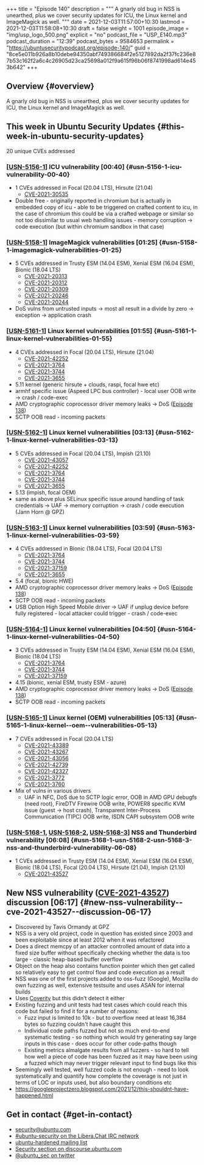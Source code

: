 +++
title = "Episode 140"
description = """
  A gnarly old bug in NSS is unearthed, plus we cover security updates for
  ICU, the Linux kernel and ImageMagick as well.
  """
date = 2021-12-03T11:57:00+10:30
lastmod = 2021-12-03T11:58:08+10:30
draft = false
weight = 1001
episode_image = "img/usp_logo_500.png"
explicit = "no"
podcast_file = "USP_E140.mp3"
podcast_duration = "12:39"
podcast_bytes = 9584653
permalink = "https://ubuntusecuritypodcast.org/episode-140/"
guid = "8ce5e011b926a8b10debe94350abf749386684f2e5127892da2f37fc236e87b53c162f2a6c4c26905d23ca25698a012f9a615f96b06f8741998ad614e453b642"
+++

## Overview {#overview}

A gnarly old bug in NSS is unearthed, plus we cover security updates for
ICU, the Linux kernel and ImageMagick as well.


## This week in Ubuntu Security Updates {#this-week-in-ubuntu-security-updates}

20 unique CVEs addressed


### [[USN-5156-1](https://ubuntu.com/security/notices/USN-5156-1)] ICU vulnerability [00:40] {#usn-5156-1-icu-vulnerability-00-40}

-   1 CVEs addressed in Focal (20.04 LTS), Hirsute (21.04)
    -   [CVE-2021-30535](https://ubuntu.com/security/CVE-2021-30535) <!-- medium -->
-   Double free - originally reported in chromium but is actually in embedded
    copy of icu - able to be triggered on crafted content to icu, in the case
    of chromium this could be via a crafted webpage or similar so not too
    dissimilar to usual web handling issues - memory corruption -> code
    execution (but within chromium sandbox in that case)


### [[USN-5158-1](https://ubuntu.com/security/notices/USN-5158-1)] ImageMagick vulnerabilities [01:25] {#usn-5158-1-imagemagick-vulnerabilities-01-25}

-   5 CVEs addressed in Trusty ESM (14.04 ESM), Xenial ESM (16.04 ESM), Bionic (18.04 LTS)
    -   [CVE-2021-20313](https://ubuntu.com/security/CVE-2021-20313) <!-- low -->
    -   [CVE-2021-20312](https://ubuntu.com/security/CVE-2021-20312) <!-- low -->
    -   [CVE-2021-20309](https://ubuntu.com/security/CVE-2021-20309) <!-- low -->
    -   [CVE-2021-20246](https://ubuntu.com/security/CVE-2021-20246) <!-- low -->
    -   [CVE-2021-20244](https://ubuntu.com/security/CVE-2021-20244) <!-- low -->
-   DoS vulns from untrusted inputs -> most all result in a divide by zero ->
    exception -> application crash


### [[USN-5161-1](https://ubuntu.com/security/notices/USN-5161-1)] Linux kernel vulnerabilities [01:55] {#usn-5161-1-linux-kernel-vulnerabilities-01-55}

-   4 CVEs addressed in Focal (20.04 LTS), Hirsute (21.04)
    -   [CVE-2021-42252](https://ubuntu.com/security/CVE-2021-42252) <!-- medium -->
    -   [CVE-2021-3764](https://ubuntu.com/security/CVE-2021-3764) <!-- medium -->
    -   [CVE-2021-3744](https://ubuntu.com/security/CVE-2021-3744) <!-- low -->
    -   [CVE-2021-3655](https://ubuntu.com/security/CVE-2021-3655) <!-- medium -->
-   5.11 kernel (generic hirsute + clouds, raspi, focal hwe etc)
-   armhf specific issue (Aspeed LPC bus controller) - local user OOB write
    -> crash / code-exec
-   AMD cryptographic coprocessor driver memory leaks -> DoS ([Episode 138](https://ubuntusecuritypodcast.org/episode-138/))
-   SCTP OOB read - incoming packets


### [[USN-5162-1](https://ubuntu.com/security/notices/USN-5162-1)] Linux kernel vulnerabilities [03:13] {#usn-5162-1-linux-kernel-vulnerabilities-03-13}

-   5 CVEs addressed in Focal (20.04 LTS), Impish (21.10)
    -   [CVE-2021-43057](https://ubuntu.com/security/CVE-2021-43057) <!-- low -->
    -   [CVE-2021-42252](https://ubuntu.com/security/CVE-2021-42252) <!-- medium -->
    -   [CVE-2021-3764](https://ubuntu.com/security/CVE-2021-3764) <!-- medium -->
    -   [CVE-2021-3744](https://ubuntu.com/security/CVE-2021-3744) <!-- low -->
    -   [CVE-2021-3655](https://ubuntu.com/security/CVE-2021-3655) <!-- medium -->
-   5.13 (impish, focal OEM)
-   same as above plus SELinux specific issue around handling of task
    credentials -> UAF -> memory corruption -> crash / code execution (Jann
    Horn @ GPZ)


### [[USN-5163-1](https://ubuntu.com/security/notices/USN-5163-1)] Linux kernel vulnerabilities [03:59] {#usn-5163-1-linux-kernel-vulnerabilities-03-59}

-   4 CVEs addressed in Bionic (18.04 LTS), Focal (20.04 LTS)
    -   [CVE-2021-3764](https://ubuntu.com/security/CVE-2021-3764) <!-- medium -->
    -   [CVE-2021-3744](https://ubuntu.com/security/CVE-2021-3744) <!-- low -->
    -   [CVE-2021-37159](https://ubuntu.com/security/CVE-2021-37159) <!-- low -->
    -   [CVE-2021-3655](https://ubuntu.com/security/CVE-2021-3655) <!-- medium -->
-   5.4 (focal, bionic HWE)
-   AMD cryptographic coprocessor driver memory leaks -> DoS ([Episode 138](https://ubuntusecuritypodcast.org/episode-138/))
-   SCTP OOB read - incoming packets
-   USB Option High Speed Mobile driver -> UAF if unplug device before fully
    registered - local attacker could trigger - crash / code-exec


### [[USN-5164-1](https://ubuntu.com/security/notices/USN-5164-1)] Linux kernel vulnerabilities [04:50] {#usn-5164-1-linux-kernel-vulnerabilities-04-50}

-   3 CVEs addressed in Trusty ESM (14.04 ESM), Xenial ESM (16.04 ESM), Bionic (18.04 LTS)
    -   [CVE-2021-3764](https://ubuntu.com/security/CVE-2021-3764) <!-- medium -->
    -   [CVE-2021-3744](https://ubuntu.com/security/CVE-2021-3744) <!-- low -->
    -   [CVE-2021-37159](https://ubuntu.com/security/CVE-2021-37159) <!-- low -->
-   4.15 (bionic, xenial ESM, trusty ESM - azure)
-   AMD cryptographic coprocessor driver memory leaks -> DoS ([Episode 138](https://ubuntusecuritypodcast.org/episode-138/))
-   SCTP OOB read - incoming packets


### [[USN-5165-1](https://ubuntu.com/security/notices/USN-5165-1)] Linux kernel (OEM) vulnerabilities [05:13] {#usn-5165-1-linux-kernel--oem--vulnerabilities-05-13}

-   7 CVEs addressed in Focal (20.04 LTS)
    -   [CVE-2021-43389](https://ubuntu.com/security/CVE-2021-43389) <!-- low -->
    -   [CVE-2021-43267](https://ubuntu.com/security/CVE-2021-43267) <!-- medium -->
    -   [CVE-2021-43056](https://ubuntu.com/security/CVE-2021-43056) <!-- medium -->
    -   [CVE-2021-42739](https://ubuntu.com/security/CVE-2021-42739) <!-- medium -->
    -   [CVE-2021-42327](https://ubuntu.com/security/CVE-2021-42327) <!-- low -->
    -   [CVE-2021-3772](https://ubuntu.com/security/CVE-2021-3772) <!-- low -->
    -   [CVE-2021-3760](https://ubuntu.com/security/CVE-2021-3760) <!-- medium -->
-   Mix of vulns in various drivers
    -   UAF in NFC, DoS due to SCTP logic error, OOB in AMD GPU debugfs (need
        root), FireDTV Firewire OOB write, POWER8 specific KVM issue (guest ->
        host crash), Transparent Inter-Process Communication (TIPC) OOB write,
        ISDN CAPI subsystem OOB write


### [[USN-5168-1](https://ubuntu.com/security/notices/USN-5168-1), [USN-5168-2](https://ubuntu.com/security/notices/USN-5168-2), [USN-5168-3](https://ubuntu.com/security/notices/USN-5168-3)] NSS and Thunderbird vulnerability [06:08] {#usn-5168-1-usn-5168-2-usn-5168-3-nss-and-thunderbird-vulnerability-06-08}

-   1 CVEs addressed in Trusty ESM (14.04 ESM), Xenial ESM (16.04 ESM), Bionic (18.04 LTS), Focal (20.04 LTS), Hirsute (21.04), Impish (21.10)
    -   [CVE-2021-43527](https://ubuntu.com/security/CVE-2021-43527) <!-- high -->


## New NSS vulnerability ([CVE-2021-43527](https://ubuntu.com/security/CVE-2021-43527)) discussion [06:17] {#new-nss-vulnerability--cve-2021-43527--discussion-06-17}

-   Discovered by Tavis Ormandy at GPZ
-   NSS is a very old project, code in question has existed since 2003 and
    been exploitable since at least 2012 when it was refactored
-   Does a direct memcpy of an attacker controlled amount of data into a
    fixed size buffer without specifically checking whether the data is too
    large - classic heap-based buffer overflow
-   Object on the heap also contains function pointer which then get called
    so relatively easy to get control flow and code execution as a result
-   NSS was one of the first projects added to oss-fuzz (Google), Mozilla do
    own fuzzing as well, extensive testsuite and uses ASAN for internal
    builds
-   Uses [Coverity](https://scan.coverity.com/projects/nss) but this didn't detect it either
-   Existing fuzzing and unit tests had test cases which could reach this
    code but failed to find it for a number of reasons:
    -   Fuzz input is limited to 10k - but to overflow need at least 16,384
        bytes so fuzzing couldn't have caught this
    -   Individual code paths fuzzed but not so much end-to-end systematic
        testing - so nothing which would try generating say large inputs in
        this case - does occur for other code-paths though
    -   Existing metrics almalgate results from all fuzzers - so hard to tell
        how well a piece of code has been fuzzed as it may have been using a
        fuzzed which may never trigger relevant input to find bugs like this
-   Seemingly well tested, well fuzzed code is not enough - need to look
    systematically and quantify how complete the coverage is not just in
    terms of LOC or inputs used, but also boundary conditions etc
-   <https://googleprojectzero.blogspot.com/2021/12/this-shouldnt-have-happened.html>


## Get in contact {#get-in-contact}

-   [security@ubuntu.com](mailto:security@ubuntu.com)
-   [#ubuntu-security on the Libera.Chat IRC network](https://libera.chat)
-   [ubuntu-hardened mailing list](https://lists.ubuntu.com/mailman/listinfo/ubuntu-hardened)
-   [Security section on discourse.ubuntu.com](https://discourse.ubuntu.com/c/security)
-   [@ubuntu\_sec on twitter](https://twitter.com/ubuntu%5Fsec)